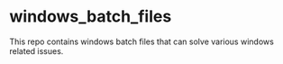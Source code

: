 # windows_batch_files
 This repo contains windows batch files that can solve various windows related issues.

